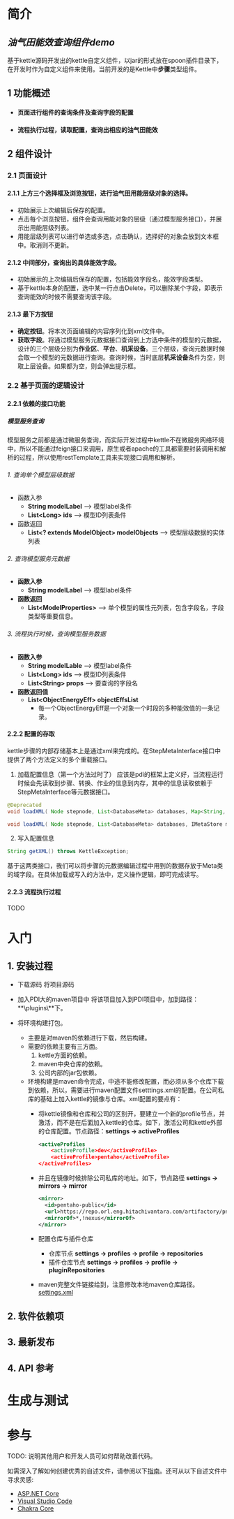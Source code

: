 # 简介
## *油气田能效查询组件demo*
基于kettle源码开发出的kettle自定义组件，以jar的形式放在spoon插件目录下，在开发时作为自定义组件来使用。当前开发的是Kettle中**步骤**类型组件。

## 1 功能概述
* #### 页面进行组件的查询条件及查询字段的配置
* #### 流程执行过程，读取配置，查询出相应的油气田能效
## 2  组件设计
### 2.1 页面设计
#### 2.1.1 上方三个选择框及浏览按钮，进行油气田用能层级对象的选择。
* 初始展示上次编辑后保存的配置。
* 点击每个浏览按钮，组件会查询用能对象的层级（通过模型服务接口），并展示出用能层级列表。
* 用能层级列表可以进行单选或多选，点击确认，选择好的对象会放到文本框中。取消则不更新。
#### 2.1.2 中间部分，查询出的具体能效字段。
* 初始展示的上次编辑后保存的配置，包括能效字段名，能效字段类型。
* 基于kettle本身的配置，选中某一行点击Delete，可以删除某个字段，即表示查询能效的时候不需要查询该字段。
#### 2.1.3 最下方按钮
* **确定按钮**。将本次页面编辑的内容序列化到xml文件中。
* **获取字段**。将通过模型服务元数据接口查询到上方选中条件的模型的元数据，设计的三个层级分别为**作业区**、**平台**、**机采设备**。三个层级，查询元数据时候会取一个模型的元数据进行查询。查询时候，当时底层**机采设备**条件为空，则取上层设备。如果都为空，则会弹出提示框。
### 2.2 基于页面的逻辑设计
#### 2.2.1 依赖的接口功能
##### 模型服务查询
模型服务之前都是通过微服务查询，而实际开发过程中kettle不在微服务网络环境中，所以不能通过feign接口来调用，原生或者apache的工具都需要封装调用和解析的过程，所以使用restTemplate工具来实现接口调用和解析。
###### 1. 查询单个模型层级数据
* 函数入参
	* **String modelLabel** --> 模型label条件
	* **List\<Long\> ids** --> 模型ID列表条件
* 函数返回
	* **List\<? extends ModelObject\> modelObjects** --> 模型层级数据的实体列表
###### 2. 查询模型服务元数据
* **函数入参**
    * **String modelLabel** --> 模型label条件
* **函数返回**
    * **List\<ModelProperties\>** --> 单个模型的属性元列表，包含字段名，字段类型等重要信息。
###### 3. 流程执行时候，查询模型服务数据
* **函数入参**
	* **String modelLable** --> 模型label条件
	* **List\<Long\> ids** --> 模型ID列表条件
	* **List\<String\> props** --> 要查询的字段名
* **函数返回值**
	* **List\<ObjectEnergyEff\> objectEffsList**
		* 每一个ObjectEnergyEff是一个对象一个时段的多种能效值的一条记录。
#### 2.2.2 配置的存取
kettle步骤的内部存储基本上是通过xml来完成的。在StepMetaInterface接口中提供了两个方法定义的多个重载接口。

1. 加载配置信息（第一个方法过时了）
应该是pdi的框架上定义好，当流程运行时候会先读取到步骤、转换、作业的信息到内存，其中的信息读取依赖于StepMetaInterface等元数据接口。

```java
@Deprecated
void loadXML( Node stepnode, List<DatabaseMeta> databases, Map<String, Counter> counters ) throws KettleXMLException;

void loadXML( Node stepnode, List<DatabaseMeta> databases, IMetaStore metaStore ) throws KettleXMLException;
```
2. 写入配置信息
```java
String getXML() throws KettleException;
```
基于这两类接口，我们可以将步骤的元数据编辑过程中用到的数据存放于Meta类的域字段。在具体加载或写入的方法中，定义操作逻辑，即可完成读写。

#### 2.2.3 流程执行过程

TODO


# 入门
## 1. 安装过程
* 下载源码
将项目源码

* 加入PDI大的maven项目中
将该项目加入到PDI项目中，加到路径：**\\plugins\\**下。

* 将环境构建打包。
	* 主要是对maven的依赖进行下载，然后构建。
	* 需要的依赖主要有三方面。
		1. kettle方面的依赖。
		2. maven中央仓库的依赖。 
		3. 公司内部的jar包依赖。
	* 环境构建是maven命令完成，中途不能修改配置，而必须从多个仓库下载到依赖，所以，需要进行maven配置文件setttings.xml的配置。在公司私库的基础上加入kettle的镜像与仓库。xml配置的要点有：
		* 将kettle镜像和仓库和公司的区别开，要建立一个新的profile节点，并激活，而不是在后面加入kettle的仓库。如下，激活公司和kettle外部的仓库配置。节点路径：**settings -> activeProfiles**
		
		  ```xml
		  <activeProfiles
		      <activeProfile>dev</activeProfile>
		      <activeProfile>pentaho</activeProfile>
		  </activeProfiles>
		  ```
		
		* 并且在镜像时候排除公司私库的地址。如下，节点路径 **settings -> mirrors -> mirror**
		
		  ```xml
		  <mirror>
		  	<id>pentaho-public</id>
		  	<url>https://repo.orl.eng.hitachivantara.com/artifactory/pnt-mvn/</url>
		  	<mirrorOf>*,!nexus</mirrorOf>
		  </mirror>
		  ```
		
		* 配置仓库与插件仓库
		
		  * 仓库节点 **settings -> profiles -> profile -> repositories**
		  * 插件仓库节点 **settings -> profiles -> profile -> pluginRepositories**
		
		* maven完整文件链接给到，注意修改本地maven仓库路径。
[settings.xml](settings.xml)

## 2. 软件依赖项
## 3. 最新发布
## 4. API 参考

# 生成与测试




# 参与
TODO: 说明其他用户和开发人员可如何帮助改善代码。

如需深入了解如何创建优秀的自述文件，请参阅以下[指南](https://docs.microsoft.com/en-us/azure/devops/repos/git/create-a-readme?view=azure-devops)。还可从以下自述文件中寻求灵感:
- [ASP.NET Core](https://github.com/aspnet/Home)
- [Visual Studio Code](https://github.com/Microsoft/vscode)
- [Chakra Core](https://github.com/Microsoft/ChakraCore)
